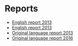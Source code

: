 #  Reports

* [English report 2013](/EL-INSPIRE_Country_Report_2013-v1.0.pdf)
* [English report 2013](./EL-INSPIRE_Country_Report_2013-v1.0.pdf)
* [Original language report 2013](./EL-INSPIRE_Country_Report_2013-v1.0.pdf)
* [Original language report 2016](http://cdr.eionet.europa.eu/gr/eu/inspire/monitoring/envwbbkzq/)






